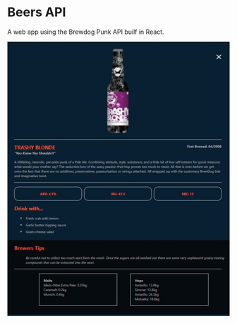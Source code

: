 # Beers API

A web app using the Brewdog Punk API builf in React.

![Beers API routing to an individual beer](https://github.com/AdamDCosta/beers-api/blob/main/src/assets/images/beer-api-routing-2.JPG)


